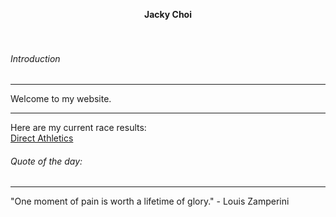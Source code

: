 
<p align="center">
  <b>Jacky Choi</b><br>
    <br><br>
  </p>
  
###### Introduction
---
 Welcome to my website. 


---
 Here are my current race results:  
 [Direct Athletics](https://www.directathletics.com/athletes/track/6574478.html)


###### Quote of the day:
---
"One moment of pain is worth a lifetime of glory." - Louis Zamperini
